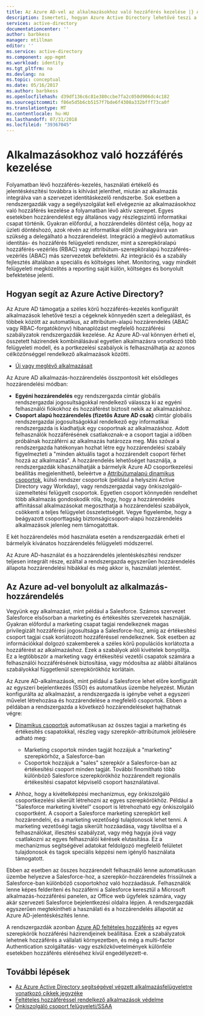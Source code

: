 ```yaml
---
title: Az Azure AD-vel az alkalmazásokhoz való hozzáférés kezelése |} A Microsoft Docs
description: Ismerteti, hogyan Azure Active Directory lehetővé teszi a szervezetek számára, hogy az alkalmazások, amelyhez hozzáféréssel rendelkezik minden felhasználóhoz adja meg.
services: active-directory
documentationcenter: ''
author: barbkess
manager: mtillman
editor: ''
ms.service: active-directory
ms.component: app-mgmt
ms.workload: identity
ms.tgt_pltfrm: na
ms.devlang: na
ms.topic: conceptual
ms.date: 05/16/2017
ms.author: barbkess
ms.openlocfilehash: d39df136c6c81e380ccbe7fa2c050d906dc4c182
ms.sourcegitcommit: f86e5d5b6cb5157f7bde6f4308a332bfff73ca0f
ms.translationtype: MT
ms.contentlocale: hu-HU
ms.lasthandoff: 07/31/2018
ms.locfileid: "39367045"
---
```

# <a name="managing-access-to-apps"></a>Alkalmazásokhoz való hozzáférés kezelése
Folyamatban lévő hozzáférés-kezelés, használati értékelő és jelentéskészítési továbbra is kihívást jelenthet, miután az alkalmazás integrálva van a szervezet identitáskezelő rendszerbe. Sok esetben a rendszergazdák vagy a segélyszolgálat kell elvégeznie az alkalmazásokhoz való hozzáférés kezelése a folyamatban lévő aktív szerepet. Egyes esetekben hozzárendelést egy általános vagy részlegszintű informatikai csapat történik. Gyakran előfordul, a hozzárendelés döntést célja, hogy az üzleti döntéshozó, azok révén az informatikai előtt jóváhagyásra van szükség a delegálható a hozzárendelést.  Integráció a meglévő automatikus identitás- és hozzáférés felügyeleti rendszer, mint a szerepköralapú hozzáférés-vezérlés (RBAC) vagy attribútum-szerepköralapú hozzáférés-vezérlés (ABAC) más szervezetek befektetni. Az integráció és a szabály fejlesztés általában a speciális és költséges lehet. Monitoring, vagy mindkét felügyeleti megközelítés a reporting saját külön, költséges és bonyolult befektetése jelenti.

## <a name="how-does-azure-active-directory-help"></a>Hogyan segít az Azure Active Directory?
 Az Azure AD támogatja a széles körű hozzáférés-kezelés konfigurált alkalmazások lehetővé teszi a cégeknek könnyedén szert a delegálást, és többek között az automatikus, az attribútum-alapú hozzárendelés (ABAC vagy RBAC-forgatókönyv) hibanaplózást megfelelő hozzáférési szabályzatok rendszergazdák kezelése. Az Azure AD-val könnyen érheti el, összetett házirendek kombinálásával egyetlen alkalmazásra vonatkozó több felügyeleti modell, és a portkezelési szabályok is felhasználhatja az azonos célközönséggel rendelkező alkalmazások közötti.

* [Új vagy meglévő alkalmazásait](configure-single-sign-on-portal.md)

 Az Azure AD alkalmazás-hozzárendelés összpontosít két elsődleges hozzárendelési módban:

* **Egyéni hozzárendelés** egy rendszergazda címtár globális rendszergazdai jogosultságokkal rendelkező válassza ki az egyéni felhasználói fiókokhoz és hozzáférést biztosít nekik az alkalmazáshoz.
* **Csoport alapú hozzárendelés (fizetős Azure AD csak)** címtár globális rendszergazdai jogosultságokkal rendelkező egy informatikai rendszergazda is kiadhatjuk egy csoportnak az alkalmazáshoz. Adott felhasználók hozzáférésének csatlakoznak-e a csoport tagjai a időben próbálnak hozzáférni az alkalmazás határozza meg. Más szóval a rendszergazda hatékonyan hozhat létre egy hozzárendelési szabály figyelmezteti a "minden aktuális tagot a hozzárendelt csoport férhet hozzá az alkalmazás". A hozzárendelés lehetőséget használja, a rendszergazdák kihasználhatják a bármelyik Azure AD csoportkezelési beállítás megjeleníthető, beleértve a [Attribútumalapú dinamikus csoportok](../fundamentals/active-directory-groups-create-azure-portal.md), külső rendszer csoportok (például a helyszíni Active Directory vagy Workday), vagy rendszergazdai vagy önkiszolgáló-üzemeltetési felügyelt csoportok. Egyetlen csoport könnyedén rendelhet több alkalmazás gondoskodik róla, hogy, hogy a hozzárendelés affinitással alkalmazásokat megoszthatja a hozzárendelési szabályok, csökkenti a teljes felügyelet összetettségét. Vegye figyelembe, hogy a beágyazott csoporttagság biztonságicsoport-alapú hozzárendelés alkalmazások jelenleg nem támogatottak.

E két hozzárendelés mód használata esetén a rendszergazdák érheti el bármelyik kívánatos hozzárendelés felügyeleti módszerrel.

Az Azure AD-használat és a hozzárendelés jelentéskészítési rendszer teljesen integrált része, ezáltal a rendszergazda egyszerűen hozzárendelés állapota hozzárendelési hibákkal és még akkor is, használati jelentést.

## <a name="complex-application-assignment-with-azure-ad"></a>Az Azure ad-vel bonyolult az alkalmazás-hozzárendelés
Vegyünk egy alkalmazást, mint például a Salesforce. Számos szervezet Salesforce elsősorban a marketing és értékesítés szervezetek használják. Gyakran előfordul a marketing csapat tagjai rendelkeznek magas privilegizált hozzáférési jogosultsága a Salesforce-hoz, amíg az értékesítési csoport tagjai csak korlátozott hozzáféréssel rendelkeznek. Sok esetben az információkkal dolgozó szakemberek a széles körű populációs korlátozta a hozzáférést az alkalmazáshoz. Ezek a szabályok alóli kivételek bonyolítja. Ez a legtöbbször a marketing vagy értékesítési vezetői csapatok számára a felhasználói hozzáférésének biztosítása, vagy módosítsa az alábbi általános szabályokkal függetlenül szerepkörökhöz korlátain.

Az Azure AD-alkalmazások, mint például a Salesforce lehet előre konfigurált az egyszeri bejelentkezés (SSO) és automatikus üzembe helyezést. Miután konfigurálta az alkalmazást, a rendszergazda is igénybe vehet a egyszeri művelet létrehozása és hozzárendelése a megfelelő csoportok. Ebben a példában a rendszergazda a következő hozzárendeléseket hajthatnak végre:

* [Dinamikus csoportok](../fundamentals/active-directory-groups-create-azure-portal.md) automatikusan az összes tagjai a marketing és értékesítés csapatokkal, részleg vagy szerepkör-attribútumok jelölésére adható meg:
  
  * Marketing csoportok minden tagját hozzájuk a "marketing" szerepkörhöz, a Salesforce-ban
  * Csoportok hozzájuk a "sales" szerepkör a Salesforce-ban az értékesítési csoport minden tagját. További finomítható több különböző Salesforce szerepkörökhöz hozzárendelt regionális értékesítési csapatot képviselő csoport használatával.
* Ahhoz, hogy a kivételképzési mechanizmus, egy önkiszolgáló csoportkezelési sikerült létrehozni az egyes szerepkörökhöz. Például a "Salesforce marketing kivétel" csoport is létrehozható egy önkiszolgáló csoportként. A csoport a Salesforce marketing szerepkört kell hozzárendelni, és a marketing vezetőségi tulajdonosok lehet tenni. A marketing vezetőségi tagja sikerült hozzáadása, vagy távolítsa el a felhasználókat, illesztési szabályzat, vagy még hagyja jóvá vagy csatlakozni az egyes felhasználói kérések elutasítása. Ez a mechanizmus segítségével adatokat feldolgozó megfelelő felületet tulajdonosok és tagok speciális képzési nem igénylő használata támogatott.

Ebben az esetben az összes hozzárendelt felhasználó lenne automatikusan üzembe helyezve a Salesforce-hoz, a szerepkör-hozzárendelés frissülnek a Salesforce-ban különböző csoportokhoz való hozzáadásuk. Felhasználók lenne képes felderíteni és hozzáférni a Salesforce keresztül a Microsoft alkalmazás-hozzáférési panelen, az Office web ügyfelek számára, vagy akár szervezeti Salesforce bejelentkezési oldalra lépjen. A rendszergazdák egyszerűen megtekintheti a használati és a hozzárendelés állapotát az Azure AD-jelentéskészítés lenne.

A rendszergazdák azonban [Azure AD feltételes hozzáférés](../active-directory-conditional-access-azure-portal.md) az egyes szerepkörök hozzáférési házirendjeinek beállítása. Ezek a szabályzatok lehetnek hozzáférés a vállalati környezetben, és még a multi-factor Authentication szolgáltatás- vagy eszközkövetelmények különféle esetekben hozzáférés eléréséhez kívül engedélyezett-e.

## <a name="next-steps"></a>További lépések

* [Az Azure Active Directory segítségével végzett alkalmazásfelügyeletre vonatkozó cikkek jegyzéke](../active-directory-apps-index.md)
* [Feltételes hozzáféréssel rendelkező alkalmazások védelme](../active-directory-conditional-access-azure-portal.md)
* [Önkiszolgáló csoport felügyeleti/SSAA](../users-groups-roles/groups-self-service-management.md)
